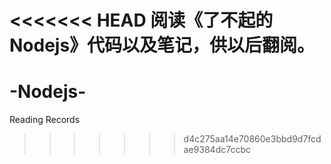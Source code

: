 <<<<<<< HEAD
阅读《了不起的Nodejs》代码以及笔记，供以后翻阅。
=======
# -Nodejs-
Reading Records
>>>>>>> d4c275aa14e70860e3bbd9d7fcdae9384dc7ccbc
